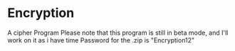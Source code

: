 # Encryption
A cipher Program
Please note that this program is still in beta mode, and I'll work on it as i have time
Password for the .zip is "Encryption12"
